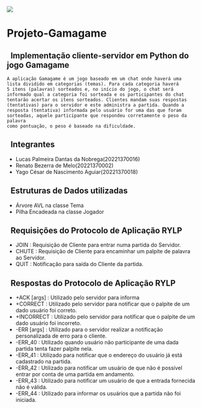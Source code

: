 <img src="https://img.shields.io/badge/Python-3776AB?style=for-the-badge&logo=python&logoColor=white%22/%3E" />

# Projeto-Gamagame

## &nbsp; Implementação cliente-servidor em Python do jogo Gamagame
    A aplicação Gamagame é um jogo baseado em um chat onde haverá uma
    lista dividido em categorias (temas). Para cada categoria haverá 
    5 itens (palavras) sorteados e, no início do jogo, o chat será 
    informado qual a categoria foi sorteada e os participantes do chat
    tentarão acertar os itens sorteados. Clientes mandam suas respostas
    (tentativas) para o servidor e este administra a partida. Quando a 
    resposta (tentativa) informada pelo usuário for uma das que foram 
    sorteadas, aquele participante que respondeu corretamente o peso da palavra 
    como pontuação, o peso é baseado na dificuldade.

## &nbsp; Integrantes
  - Lucas Palmeira Dantas da Nobrega(20221370016)
  - Renato Bezerra de Melo(20221370002)
  - Yago César de Nascimento Aguiar(20221370018)

## &nbsp; Estruturas de Dados utilizadas
  - Árvore AVL na classe Tema
  - Pilha Encadeada na classe Jogador

## &nbsp; Requisições do Protocolo de Aplicação RYLP
  - JOIN : Requisição de Cliente para entrar numa partida do Servidor.
  - CHUTE : Requisição de Cliente para encaminhar um palpite de palavra ao Servidor.
  - QUIT : Notificação para saída do Cliente da partida.

## &nbsp; Respostas do Protocolo de Aplicação RYLP
  - +ACK [args] : Utilizado pelo servidor para informa
  - +CORRECT : Utilizado pelo servidor para notificar que o palpite de um dado usuário foi correto.
  - +INCORRECT : Utilizado pelo servidor para notificar que o palpite de um dado usuário foi incorreto.
  - -ERR [args] : Utilizado para o servidor realizar a notificação personalizada de erro para o cliente.
  - -ERR_40 : Utilizado quando usuário não participante de uma dada partida tenta fazer palpite nela.
  - -ERR_41 : Utilizado para notificar que o endereço do usuário já está cadastrado na partida.
  - -ERR_42 : Utilizado para notificar um usuário de que não é possível entrar por conta de uma partida em andamento.
  - -ERR_43 : Utilizado para notificar um usuário de que a entrada fornecida não é válida.
  - -ERR_44 : Utilizado para informar os usuários que a partida não foi iniciada.